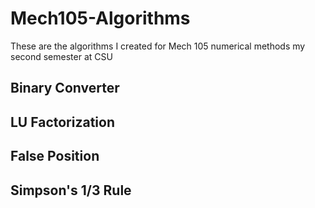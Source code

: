 # Mech105-Algorithms
These are the algorithms I created for Mech 105 numerical methods my second semester at CSU
## **Binary Converter**
## **LU Factorization**
## **False Position** 
## **Simpson's 1/3 Rule**
